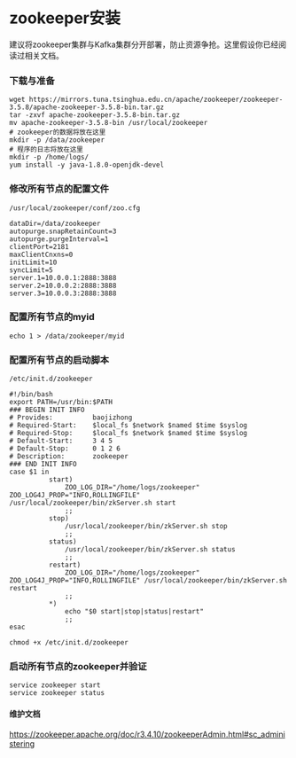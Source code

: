 # zookeeper安装

建议将zookeeper集群与Kafka集群分开部署，防止资源争抢。这里假设你已经阅读过相关文档。

### 下载与准备
```
wget https://mirrors.tuna.tsinghua.edu.cn/apache/zookeeper/zookeeper-3.5.8/apache-zookeeper-3.5.8-bin.tar.gz
tar -zxvf apache-zookeeper-3.5.8-bin.tar.gz
mv apache-zookeeper-3.5.8-bin /usr/local/zookeeper
# zookeeper的数据将放在这里
mkdir -p /data/zookeeper
# 程序的日志将放在这里
mkdir -p /home/logs/
yum install -y java-1.8.0-openjdk-devel
```

### 修改所有节点的配置文件
```
/usr/local/zookeeper/conf/zoo.cfg

dataDir=/data/zookeeper
autopurge.snapRetainCount=3
autopurge.purgeInterval=1
clientPort=2181
maxClientCnxns=0
initLimit=10
syncLimit=5
server.1=10.0.0.1:2888:3888
server.2=10.0.0.2:2888:3888
server.3=10.0.0.3:2888:3888
```

### 配置所有节点的myid
```
echo 1 > /data/zookeeper/myid
```

### 配置所有节点的启动脚本
```
/etc/init.d/zookeeper

#!/bin/bash
export PATH=/usr/bin:$PATH
### BEGIN INIT INFO
# Provides:          baojizhong
# Required-Start:    $local_fs $network $named $time $syslog
# Required-Stop:     $local_fs $network $named $time $syslog
# Default-Start:     3 4 5
# Default-Stop:      0 1 2 6
# Description:       zookeeper
### END INIT INFO
case $1 in
          start)
              ZOO_LOG_DIR="/home/logs/zookeeper" ZOO_LOG4J_PROP="INFO,ROLLINGFILE"  /usr/local/zookeeper/bin/zkServer.sh start
              ;;
          stop)
              /usr/local/zookeeper/bin/zkServer.sh stop
              ;;
          status)
              /usr/local/zookeeper/bin/zkServer.sh status
              ;;
          restart)
              ZOO_LOG_DIR="/home/logs/zookeeper" ZOO_LOG4J_PROP="INFO,ROLLINGFILE" /usr/local/zookeeper/bin/zkServer.sh restart
              ;;
          *)
              echo "$0 start|stop|status|restart"
              ;;
esac
```
```
chmod +x /etc/init.d/zookeeper
```

### 启动所有节点的zookeeper并验证
```
service zookeeper start
service zookeeper status
```

####  维护文档
https://zookeeper.apache.org/doc/r3.4.10/zookeeperAdmin.html#sc_administering